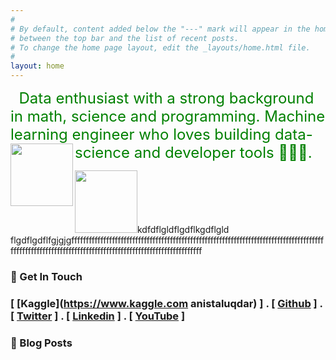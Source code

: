 ```yaml
---
#
# By default, content added below the "---" mark will appear in the home page
# between the top bar and the list of recent posts.
# To change the home page layout, edit the _layouts/home.html file.
#
layout: home
---
```

<p> <font size="5" color='green'> &nbsp; Data enthusiast with a strong background in math, science and programming. Machine learning engineer who loves building data-science and developer tools 👷🏼‍♂️.</font>
<img align="left" src="../images/anis.jpg" width="100"> </p>


<img src="../images/anis.jpg" alt="" width="100" height="100" id="hp"/>kdfdflgldflgdflkgdflgld flgdflgdflfgjgjgfffffffffffffffffffffffffffffffffffffffffffffffffffffffffffffffffffffffffffffffffffffffffffffffffffffffffffffffffffffffffffffffffffffffffffffffffffffffff


### 💼 Get In Touch 

### [ [Kaggle](https://www.kaggle.com anistaluqdar) ] . [ [Github](https://github.com/AnisTaluqdar) ] . [ [Twitter](https://twitter.com/AnisTaluqdar) ] . [ [Linkedin](https://www.linkedin.com/in/anistaluqdar) ] . [ [YouTube](https://www.youtube.com/@anistaluqdar) ]


### 📮 Blog Posts

